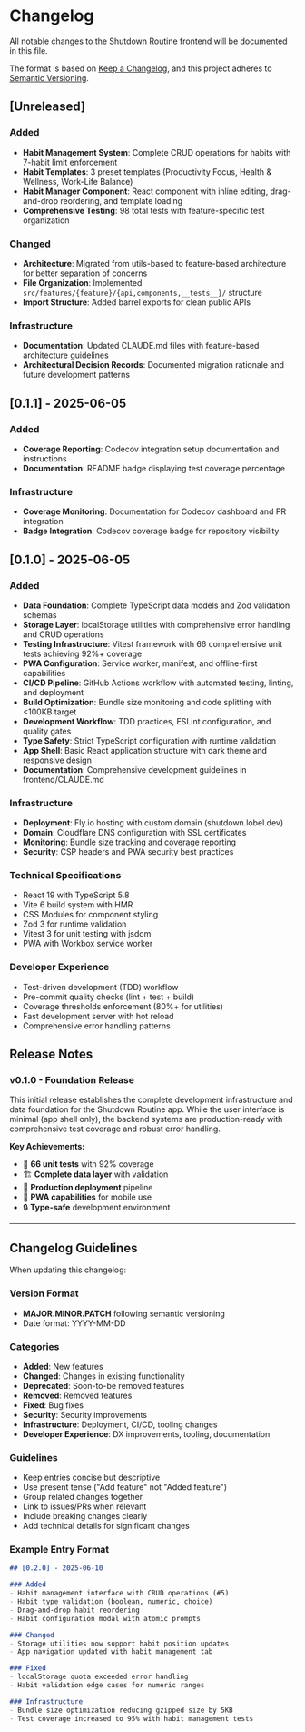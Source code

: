 # Changelog

All notable changes to the Shutdown Routine frontend will be documented in this file.

The format is based on [Keep a Changelog](https://keepachangelog.com/en/1.0.0/),
and this project adheres to [Semantic Versioning](https://semver.org/spec/v2.0.0.html).

## [Unreleased]

### Added

- **Habit Management System**: Complete CRUD operations for habits with 7-habit limit enforcement
- **Habit Templates**: 3 preset templates (Productivity Focus, Health & Wellness, Work-Life Balance)
- **Habit Manager Component**: React component with inline editing, drag-and-drop reordering, and template loading
- **Comprehensive Testing**: 98 total tests with feature-specific test organization

### Changed

- **Architecture**: Migrated from utils-based to feature-based architecture for better separation of concerns
- **File Organization**: Implemented `src/features/{feature}/{api,components,__tests__}/` structure
- **Import Structure**: Added barrel exports for clean public APIs

### Infrastructure

- **Documentation**: Updated CLAUDE.md files with feature-based architecture guidelines
- **Architectural Decision Records**: Documented migration rationale and future development patterns

## [0.1.1] - 2025-06-05

### Added

- **Coverage Reporting**: Codecov integration setup documentation and instructions
- **Documentation**: README badge displaying test coverage percentage

### Infrastructure

- **Coverage Monitoring**: Documentation for Codecov dashboard and PR integration
- **Badge Integration**: Codecov coverage badge for repository visibility

## [0.1.0] - 2025-06-05

### Added

- **Data Foundation**: Complete TypeScript data models and Zod validation schemas
- **Storage Layer**: localStorage utilities with comprehensive error handling and CRUD operations
- **Testing Infrastructure**: Vitest framework with 66 comprehensive unit tests achieving 92%+ coverage
- **PWA Configuration**: Service worker, manifest, and offline-first capabilities
- **CI/CD Pipeline**: GitHub Actions workflow with automated testing, linting, and deployment
- **Build Optimization**: Bundle size monitoring and code splitting with <100KB target
- **Development Workflow**: TDD practices, ESLint configuration, and quality gates
- **Type Safety**: Strict TypeScript configuration with runtime validation
- **App Shell**: Basic React application structure with dark theme and responsive design
- **Documentation**: Comprehensive development guidelines in frontend/CLAUDE.md

### Infrastructure

- **Deployment**: Fly.io hosting with custom domain (shutdown.lobel.dev)
- **Domain**: Cloudflare DNS configuration with SSL certificates
- **Monitoring**: Bundle size tracking and coverage reporting
- **Security**: CSP headers and PWA security best practices

### Technical Specifications

- React 19 with TypeScript 5.8
- Vite 6 build system with HMR
- CSS Modules for component styling
- Zod 3 for runtime validation
- Vitest 3 for unit testing with jsdom
- PWA with Workbox service worker

### Developer Experience

- Test-driven development (TDD) workflow
- Pre-commit quality checks (lint + test + build)
- Coverage thresholds enforcement (80%+ for utilities)
- Fast development server with hot reload
- Comprehensive error handling patterns

## Release Notes

### v0.1.0 - Foundation Release

This initial release establishes the complete development infrastructure and data foundation for the Shutdown Routine app. While the user interface is minimal (app shell only), the backend systems are production-ready with comprehensive test coverage and robust error handling.

**Key Achievements:**

- 🧪 **66 unit tests** with 92% coverage
- 🏗️ **Complete data layer** with validation
- 🚀 **Production deployment** pipeline
- 📱 **PWA capabilities** for mobile use
- 🔒 **Type-safe** development environment

---

## Changelog Guidelines

When updating this changelog:

### Version Format

- **MAJOR.MINOR.PATCH** following semantic versioning
- Date format: YYYY-MM-DD

### Categories

- **Added**: New features
- **Changed**: Changes in existing functionality
- **Deprecated**: Soon-to-be removed features
- **Removed**: Removed features
- **Fixed**: Bug fixes
- **Security**: Security improvements
- **Infrastructure**: Deployment, CI/CD, tooling changes
- **Developer Experience**: DX improvements, tooling, documentation

### Guidelines

- Keep entries concise but descriptive
- Use present tense ("Add feature" not "Added feature")
- Group related changes together
- Link to issues/PRs when relevant
- Include breaking changes clearly
- Add technical details for significant changes

### Example Entry Format

```markdown
## [0.2.0] - 2025-06-10

### Added
- Habit management interface with CRUD operations (#5)
- Habit type validation (boolean, numeric, choice)
- Drag-and-drop habit reordering
- Habit configuration modal with atomic prompts

### Changed
- Storage utilities now support habit position updates
- App navigation updated with habit management tab

### Fixed
- localStorage quota exceeded error handling
- Habit validation edge cases for numeric ranges

### Infrastructure
- Bundle size optimization reducing gzipped size by 5KB
- Test coverage increased to 95% with habit management tests
```

